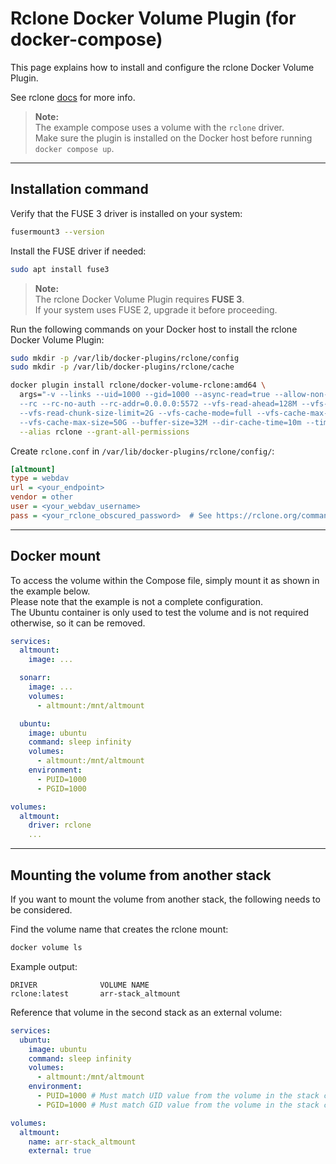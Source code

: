 # Rclone Docker Volume Plugin (for docker-compose)

This page explains how to install and configure the rclone Docker Volume Plugin.

See rclone [docs](https://rclone.org/docker/) for more info.

> **Note:**  
> The example compose uses a volume with the `rclone` driver.  
> Make sure the plugin is installed on the Docker host before running `docker compose up`.

---

## Installation command

Verify that the FUSE 3 driver is installed on your system:

```bash
fusermount3 --version
```

Install the FUSE driver if needed:

```bash
sudo apt install fuse3
```

> **Note:**  
> The rclone Docker Volume Plugin requires **FUSE 3**.  
> If your system uses FUSE 2, upgrade it before proceeding.

Run the following commands on your Docker host to install the rclone Docker Volume Plugin:

```bash
sudo mkdir -p /var/lib/docker-plugins/rclone/config
sudo mkdir -p /var/lib/docker-plugins/rclone/cache

docker plugin install rclone/docker-volume-rclone:amd64 \
  args="-v --links --uid=1000 --gid=1000 --async-read=true --allow-non-empty --allow-other \
  --rc --rc-no-auth --rc-addr=0.0.0.0:5572 --vfs-read-ahead=128M --vfs-read-chunk-size=32M \
  --vfs-read-chunk-size-limit=2G --vfs-cache-mode=full --vfs-cache-max-age=504h \
  --vfs-cache-max-size=50G --buffer-size=32M --dir-cache-time=10m --timeout=10m" \
  --alias rclone --grant-all-permissions
```

Create `rclone.conf` in `/var/lib/docker-plugins/rclone/config/`:

```ini
[altmount]
type = webdav
url = <your_endpoint>
vendor = other
user = <your_webdav_username>
pass = <your_rclone_obscured_password>  # See https://rclone.org/commands/rclone_obscure
```

---

## Docker mount

To access the volume within the Compose file, simply mount it as shown in the example below.  
Please note that the example is not a complete configuration.  
The Ubuntu container is only used to test the volume and is not required otherwise, so it can be removed.

```yaml
services:
  altmount:
    image: ...

  sonarr:
    image: ...
    volumes:
      - altmount:/mnt/altmount

  ubuntu:
    image: ubuntu
    command: sleep infinity
    volumes:
      - altmount:/mnt/altmount
    environment:
      - PUID=1000
      - PGID=1000

volumes:
  altmount:
    driver: rclone
    ...
```

---

## Mounting the volume from another stack

If you want to mount the volume from another stack, the following needs to be considered.

Find the volume name that creates the rclone mount:

```bash
docker volume ls
```

Example output:

```
DRIVER              VOLUME NAME
rclone:latest       arr-stack_altmount
```

Reference that volume in the second stack as an external volume:

```yaml
services:
  ubuntu:
    image: ubuntu
    command: sleep infinity
    volumes:
      - altmount:/mnt/altmount
    environment:
      - PUID=1000 # Must match UID value from the volume in the stack creating the volume (driver_opts)
      - PGID=1000 # Must match GID value from the volume in the stack creating the volume (driver_opts)

volumes:
  altmount:
    name: arr-stack_altmount
    external: true
```